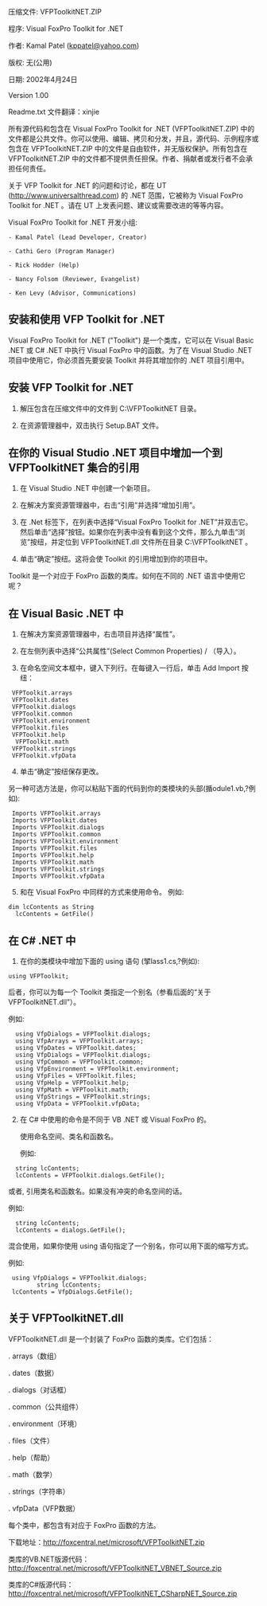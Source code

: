 压缩文件: VFPToolkitNET.ZIP

程序: Visual FoxPro Toolkit for .NET

作者: Kamal Patel (kppatel@yahoo.com)

版权: 无(公用)

日期: 2002年4月24日

Version 1.00

Readme.txt 文件翻译：xinjie
 
所有源代码和包含在 Visual FoxPro Toolkit for .NET (VFPToolkitNET.ZIP) 中的文件都是公共文件。你可以使用、编辑、拷贝和分发，并且，源代码、示例程序或包含在 VFPToolkitNET.ZIP 中的文件是自由软件，并无版权保护。所有包含在 VFPToolkitNET.ZIP 中的文件都不提供责任担保。作者、捐献者或发行者不会承担任何责任。

关于 VFP Toolkit for .NET 的问题和讨论，都在 UT (http://www.universalthread.com) 的 .NET 范围，它被称为 Visual FoxPro Toolkit for .NET 。请在 UT 上发表问题、建议或需要改进的等等内容。
 
Visual FoxPro Toolkit for .NET 开发小组:

    - Kamal Patel (Lead Developer, Creator)
    
    - Cathi Gero (Program Manager)
    
    - Rick Hodder (Help)
    
    - Nancy Folsom (Reviewer, Evangelist)
    
    - Ken Levy (Advisor, Communications)
    
安装和使用 VFP Toolkit for .NET
---------------------------------------------
Visual FoxPro Toolkit for .NET ("Toolkit") 是一个类库，它可以在 Visual Basic .NET 或 C# .NET 中执行 Visual FoxPro 中的函数。为了在 Visual Studio .NET 项目中使用它，你必须首先要安装 Toolkit 并将其增加你的 .NET 项目引用中。

安装 VFP Toolkit for .NET
-----------------------------------
1. 解压包含在压缩文件中的文件到 C:\VFPToolkitNET 目录。

2. 在资源管理器中，双击执行 Setup.BAT 文件。

在你的 Visual Studio .NET 项目中增加一个到 VFPToolkitNET 集合的引用
--------------------------------------------------------------------------------
1. 在 Visual Studio .NET 中创建一个新项目。

2. 在解决方案资源管理器中，右击“引用”并选择“增加引用”。

3. 在 .Net 标签下，在列表中选择“Visual FoxPro Toolkit for .NET”并双击它。然后单击“选择”按钮。如果你在列表中没有看到这个文件，那么九单击“浏览”按纽，并定位到 VFPToolkitNET.dll 文件所在目录 C:\VFPToolkitNET 。

4. 单击“确定”按纽。这将会使 Toolkit 的引用增加到你的项目中。

Toolkit 是一个对应于 FoxPro 函数的类库。如何在不同的 .NET 语言中使用它呢？
  
   在 Visual Basic .NET 中
   -------------------- 
   1. 在解决方案资源管理器中，右击项目并选择“属性”。
   
   2. 在左侧列表中选择“公共属性”(Select Common Properties) / （导入）。
   
   3. 在命名空间文本框中，键入下列行。在每键入一行后，单击 Add Import 按纽：
 
 ```foxpro
  VFPToolkit.arrays
  VFPToolkit.dates
  VFPToolkit.dialogs
  VFPToolkit.common
  VFPToolkit.environment
  VFPToolkit.files
  VFPToolkit.help
   VFPToolkit.math
  VFPToolkit.strings
  VFPToolkit.vfpData
  ```
 
 4. 单击“确定”按纽保存更改。
  
   另一种可选方法是，你可以粘贴下面的代码到你的类模块的头部(揗odule1.vb,?例如):
 
 ```foxpro
  Imports VFPToolkit.arrays
  Imports VFPToolkit.dates
  Imports VFPToolkit.dialogs
  Imports VFPToolkit.common
  Imports VFPToolkit.environment
  Imports VFPToolkit.files
  Imports VFPToolkit.help
  Imports VFPToolkit.math
  Imports VFPToolkit.strings
  Imports VFPToolkit.vfpData
```
5. 和在 Visual FoxPro 中同样的方式来使用命令。
   例如:

```foxpro
dim lcContents as String
  lcContents = GetFile()
```
   在 C# .NET 中
   ----------
   1. 在你的类模块中增加下面的 using 语句
      (揅lass1.cs,?例如):

```foxpro
using VFPToolkit;
```
 
 后者，你可以为每一个 Toolkit 类指定一个别名（参看后面的“关于 VFPToolkitNET.dll”）。
  
  例如:

```foxpro
  using VfpDialogs = VFPToolkit.dialogs;
  using VfpArrays = VFPToolkit.arrays;
  using VfpDates = VFPToolkit.dates;
  using VfpDialogs = VFPToolkit.dialogs;
  using VfpCommon = VFPToolkit.common;
  using VfpEnvironment = VFPToolkit.environment;
  using VfpFiles = VFPToolkit.files;
  using VfpHelp = VFPToolkit.help;
  using VfpMath = VFPToolkit.math;
  using VfpStrings = VFPToolkit.strings;
  using VfpData = VFPToolkit.vfpData;
```
2. 在 C# 中使用的命令是不同于 VB .NET 或 Visual FoxPro 的。

   使用命名空间、类名和函数名。
      
   例如:
      
```foxpro
  string lcContents;
  lcContents = VFPToolkit.dialogs.GetFile();
```
 
 或者, 引用类名和函数名。如果没有冲突的命名空间的话。
 
 例如:

```foxpro
  string lcContents;
  lcContents = dialogs.GetFile();   
```

混合使用，如果你使用 using 语句指定了一个别名，你可以用下面的缩写方式。
 
 例如:
 
 ```foxpro
  using VfpDialogs = VFPToolkit.dialogs;
         string lcContents;
  lcContents = VfpDialogs.GetFile();
```

关于 VFPToolkitNET.dll
---------------------------
VFPToolkitNET.dll 是一个封装了 FoxPro 函数的类库。它们包括：

. arrays（数组）

. dates（数据）

. dialogs（对话框）

. common（公共组件）

. environment（环境）

. files（文件）

. help（帮助）

. math（数学）

. strings（字符串）

. vfpData（VFP数据）

每个类中，都包含有对应于 FoxPro 函数的方法。
 
 
下载地址：http://foxcentral.net/microsoft/VFPToolkitNET.zip

类库的VB.NET版源代码：http://foxcentral.net/microsoft/VFPToolkitNET_VBNET_Source.zip

类库的C#版源代码：http://foxcentral.net/microsoft/VFPToolkitNET_CSharpNET_Source.zip
